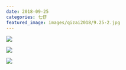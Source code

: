 ```yaml
---
date: 2018-09-25
categories: 七仔
featured_image: images/qizai2018/9.25-2.jpg
---
```


![](/images/qizai2018/9.25-1.jpg)

![](/images/qizai2018/9.25-2.jpg)

![](/images/qizai2018/9.25-3.jpg)
